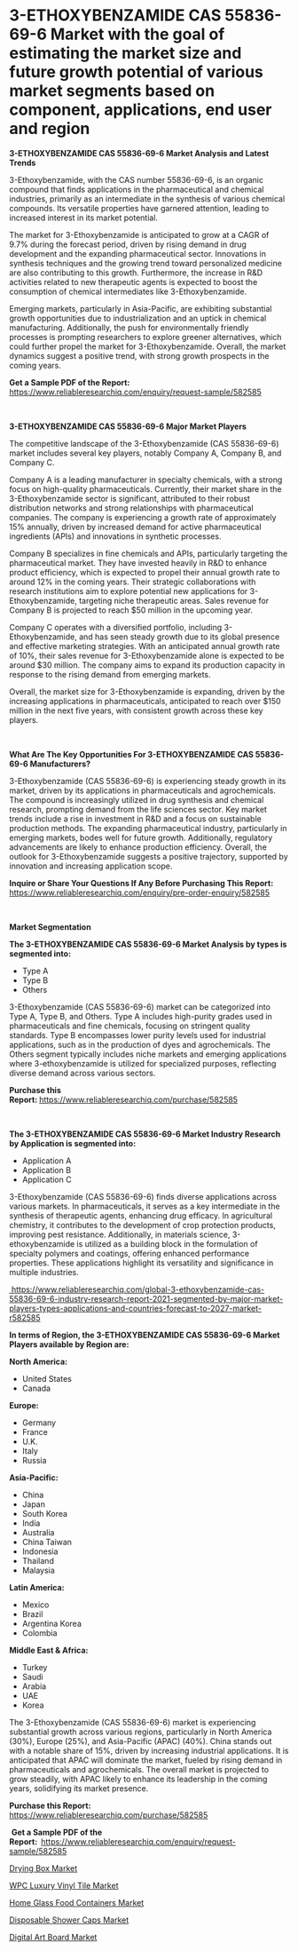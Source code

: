 <p><h1>3-ETHOXYBENZAMIDE CAS 55836-69-6 Market with the goal of estimating the market size and future growth potential of various market segments based on component, applications, end user and region</h1></p><p><strong>3-ETHOXYBENZAMIDE CAS 55836-69-6 Market Analysis and Latest Trends</strong></p>
<p><p>3-Ethoxybenzamide, with the CAS number 55836-69-6, is an organic compound that finds applications in the pharmaceutical and chemical industries, primarily as an intermediate in the synthesis of various chemical compounds. Its versatile properties have garnered attention, leading to increased interest in its market potential.</p><p>The market for 3-Ethoxybenzamide is anticipated to grow at a CAGR of 9.7% during the forecast period, driven by rising demand in drug development and the expanding pharmaceutical sector. Innovations in synthesis techniques and the growing trend toward personalized medicine are also contributing to this growth. Furthermore, the increase in R&D activities related to new therapeutic agents is expected to boost the consumption of chemical intermediates like 3-Ethoxybenzamide.</p><p>Emerging markets, particularly in Asia-Pacific, are exhibiting substantial growth opportunities due to industrialization and an uptick in chemical manufacturing. Additionally, the push for environmentally friendly processes is prompting researchers to explore greener alternatives, which could further propel the market for 3-Ethoxybenzamide. Overall, the market dynamics suggest a positive trend, with strong growth prospects in the coming years.</p></p>
<p><strong>Get a Sample PDF of the Report:&nbsp;</strong> <a href="https://www.reliableresearchiq.com/enquiry/request-sample/582585?utm_campaign=1141&utm_medium=2&utm_source=Github&utm_content=ia&utm_term=27092024&utm_id=3-ethoxybenzamide-cas-55836-69-6">https://www.reliableresearchiq.com/enquiry/request-sample/582585</a></p>
<p>&nbsp;</p>
<p><strong>3-ETHOXYBENZAMIDE CAS 55836-69-6 Major Market Players</strong></p>
<p><p>The competitive landscape of the 3-Ethoxybenzamide (CAS 55836-69-6) market includes several key players, notably Company A, Company B, and Company C. </p><p>Company A is a leading manufacturer in specialty chemicals, with a strong focus on high-quality pharmaceuticals. Currently, their market share in the 3-Ethoxybenzamide sector is significant, attributed to their robust distribution networks and strong relationships with pharmaceutical companies. The company is experiencing a growth rate of approximately 15% annually, driven by increased demand for active pharmaceutical ingredients (APIs) and innovations in synthetic processes.</p><p>Company B specializes in fine chemicals and APIs, particularly targeting the pharmaceutical market. They have invested heavily in R&D to enhance product efficiency, which is expected to propel their annual growth rate to around 12% in the coming years. Their strategic collaborations with research institutions aim to explore potential new applications for 3-Ethoxybenzamide, targeting niche therapeutic areas. Sales revenue for Company B is projected to reach $50 million in the upcoming year.</p><p>Company C operates with a diversified portfolio, including 3-Ethoxybenzamide, and has seen steady growth due to its global presence and effective marketing strategies. With an anticipated annual growth rate of 10%, their sales revenue for 3-Ethoxybenzamide alone is expected to be around $30 million. The company aims to expand its production capacity in response to the rising demand from emerging markets.</p><p>Overall, the market size for 3-Ethoxybenzamide is expanding, driven by the increasing applications in pharmaceuticals, anticipated to reach over $150 million in the next five years, with consistent growth across these key players.</p></p>
<p>&nbsp;</p>
<p><strong>What Are The Key Opportunities For 3-ETHOXYBENZAMIDE CAS 55836-69-6 Manufacturers?</strong></p>
<p><p>3-Ethoxybenzamide (CAS 55836-69-6) is experiencing steady growth in its market, driven by its applications in pharmaceuticals and agrochemicals. The compound is increasingly utilized in drug synthesis and chemical research, prompting demand from the life sciences sector. Key market trends include a rise in investment in R&D and a focus on sustainable production methods. The expanding pharmaceutical industry, particularly in emerging markets, bodes well for future growth. Additionally, regulatory advancements are likely to enhance production efficiency. Overall, the outlook for 3-Ethoxybenzamide suggests a positive trajectory, supported by innovation and increasing application scope.</p></p>
<p><strong>Inquire or Share Your Questions If Any Before Purchasing This Report:</strong> <a href="https://www.reliableresearchiq.com/enquiry/pre-order-enquiry/582585?utm_campaign=1141&utm_medium=2&utm_source=Github&utm_content=ia&utm_term=27092024&utm_id=3-ethoxybenzamide-cas-55836-69-6">https://www.reliableresearchiq.com/enquiry/pre-order-enquiry/582585</a></p>
<p>&nbsp;</p>
<p><strong>Market Segmentation</strong></p>
<p><strong>The 3-ETHOXYBENZAMIDE CAS 55836-69-6 Market Analysis by types is segmented into:</strong></p>
<p><ul><li>Type A</li><li>Type B</li><li>Others</li></ul></p>
<p><p>3-Ethoxybenzamide (CAS 55836-69-6) market can be categorized into Type A, Type B, and Others. Type A includes high-purity grades used in pharmaceuticals and fine chemicals, focusing on stringent quality standards. Type B encompasses lower purity levels used for industrial applications, such as in the production of dyes and agrochemicals. The Others segment typically includes niche markets and emerging applications where 3-ethoxybenzamide is utilized for specialized purposes, reflecting diverse demand across various sectors.</p></p>
<p><strong>Purchase this Report:&nbsp;</strong><a href="https://www.reliableresearchiq.com/purchase/582585?utm_campaign=1141&utm_medium=2&utm_source=Github&utm_content=ia&utm_term=27092024&utm_id=3-ethoxybenzamide-cas-55836-69-6">https://www.reliableresearchiq.com/purchase/582585</a></p>
<p>&nbsp;</p>
<p><strong>The 3-ETHOXYBENZAMIDE CAS 55836-69-6 Market Industry Research by Application is segmented into:</strong></p>
<p><ul><li>Application A</li><li>Application B</li><li>Application C</li></ul></p>
<p><p>3-Ethoxybenzamide (CAS 55836-69-6) finds diverse applications across various markets. In pharmaceuticals, it serves as a key intermediate in the synthesis of therapeutic agents, enhancing drug efficacy. In agricultural chemistry, it contributes to the development of crop protection products, improving pest resistance. Additionally, in materials science, 3-ethoxybenzamide is utilized as a building block in the formulation of specialty polymers and coatings, offering enhanced performance properties. These applications highlight its versatility and significance in multiple industries.</p></p>
<p><a href="https://www.reliableresearchiq.com/global-3-ethoxybenzamide-cas-55836-69-6-industry-research-report-2021-segmented-by-major-market-players-types-applications-and-countries-forecast-to-2027-market-r582585?utm_campaign=1141&utm_medium=2&utm_source=Github&utm_content=ia&utm_term=27092024&utm_id=3-ethoxybenzamide-cas-55836-69-6">&nbsp;https://www.reliableresearchiq.com/global-3-ethoxybenzamide-cas-55836-69-6-industry-research-report-2021-segmented-by-major-market-players-types-applications-and-countries-forecast-to-2027-market-r582585</a></p>
<p><strong>In terms of Region, the 3-ETHOXYBENZAMIDE CAS 55836-69-6 Market Players available by Region are:</strong></p>
<p>
    <p> <strong> North America: </strong>
        <ul>
            <li>United States</li>
            <li>Canada</li>
        </ul>
        </p> 
    <p> <strong> Europe: </strong>
        <ul>
            <li>Germany</li>
            <li>France</li>
            <li>U.K.</li>
            <li>Italy</li>
            <li>Russia</li>
        </ul>
        </p> 
    <p> <strong> Asia-Pacific: </strong>
        <ul>
            <li>China</li>
            <li>Japan</li>
            <li>South Korea</li>
            <li>India</li>
            <li>Australia</li>
            <li>China Taiwan</li>
            <li>Indonesia</li>
            <li>Thailand</li>
            <li>Malaysia</li>
        </ul>
        </p> 
    <p> <strong> Latin America: </strong>
        <ul>
            <li>Mexico</li>
            <li>Brazil</li>
            <li>Argentina Korea</li>
            <li>Colombia</li>
        </ul>
        </p> 
    <p> <strong> Middle East & Africa: </strong>
        <ul>
            <li>Turkey</li>
            <li>Saudi</li>
            <li>Arabia</li>
            <li>UAE</li>
            <li>Korea</li>
        </ul>
    </p>
    </p>
<p><p>The 3-Ethoxybenzamide (CAS 55836-69-6) market is experiencing substantial growth across various regions, particularly in North America (30%), Europe (25%), and Asia-Pacific (APAC) (40%). China stands out with a notable share of 15%, driven by increasing industrial applications. It is anticipated that APAC will dominate the market, fueled by rising demand in pharmaceuticals and agrochemicals. The overall market is projected to grow steadily, with APAC likely to enhance its leadership in the coming years, solidifying its market presence.</p></p>
<p><strong>Purchase this Report: </strong><a href="https://www.reliableresearchiq.com/purchase/582585?utm_campaign=1141&utm_medium=2&utm_source=Github&utm_content=ia&utm_term=27092024&utm_id=3-ethoxybenzamide-cas-55836-69-6">https://www.reliableresearchiq.com/purchase/582585</a></p>
<p>&nbsp;<strong>Get a Sample PDF of the Report:&nbsp;&nbsp;</strong><a href="https://www.reliableresearchiq.com/enquiry/request-sample/582585?utm_campaign=1141&utm_medium=2&utm_source=Github&utm_content=ia&utm_term=27092024&utm_id=3-ethoxybenzamide-cas-55836-69-6">https://www.reliableresearchiq.com/enquiry/request-sample/582585</a></p>
<p><strong></strong></p>
<p><p><a href="https://github.com/juniordelafrance/Market-Research-Report-List-5/blob/main/drying-box-market.md?utm_campaign=1141&utm_medium=2&utm_source=Github&utm_content=ia&utm_term=27092024&utm_id=3-ethoxybenzamide-cas-55836-69-6">Drying Box Market</a></p><p><a href="https://issuu.com/reportprime-2/docs/wpc-luxury-vinyl-tile-market-size-2_994bfff9c088ee?utm_campaign=1141&utm_medium=2&utm_source=Github&utm_content=ia&utm_term=27092024&utm_id=3-ethoxybenzamide-cas-55836-69-6">WPC Luxury Vinyl Tile Market</a></p><p><a href="https://issuu.com/reportprime-2/docs/home-glass-food-containers-market-s_a9c0f814e585d1?utm_campaign=1141&utm_medium=2&utm_source=Github&utm_content=ia&utm_term=27092024&utm_id=3-ethoxybenzamide-cas-55836-69-6">Home Glass Food Containers Market</a></p><p><a href="https://www.linkedin.com/pulse/disposable-shower-caps-market-overview-global-trends-future-prospects-y4izc?utm_campaign=1141&utm_medium=2&utm_source=Github&utm_content=ia&utm_term=27092024&utm_id=3-ethoxybenzamide-cas-55836-69-6">Disposable Shower Caps Market</a></p><p><a href="https://www.linkedin.com/pulse/future-insights-digital-art-board-market-trends-regional-analysis-s2wmf?utm_campaign=1141&utm_medium=2&utm_source=Github&utm_content=ia&utm_term=27092024&utm_id=3-ethoxybenzamide-cas-55836-69-6">Digital Art Board Market</a></p></p>
